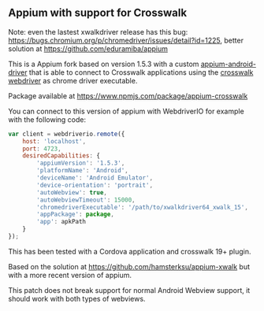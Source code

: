 ## Appium with support for Crosswalk

Note: even the lastest xwalkdriver release has this bug: https://bugs.chromium.org/p/chromedriver/issues/detail?id=1225, better solution at https://github.com/eduramiba/appium

This is a Appium fork based on version 1.5.3 with a custom [appium-android-driver](https://github.com/eduramiba/appium-android-driver/tree/1.5.crosswalk) that is able to connect to Crosswalk applications using the [crosswalk webdriver](https://github.com/crosswalk-project/crosswalk-web-driver/tree/xwalkdriver_for_crosswalk_16/bin) as chrome driver executable.

Package available at https://www.npmjs.com/package/appium-crosswalk

You can connect to this version of appium with WebdriverIO for example with the following code:

```javascript
var client = webdriverio.remote({
    host: 'localhost',
    port: 4723,
    desiredCapabilities: {
        'appiumVersion': '1.5.3',
        'platformName': 'Android',
        'deviceName': 'Android Emulator',
        'device-orientation': 'portrait',
        'autoWebview': true,
        'autoWebviewTimeout': 15000,
        'chromedriverExecutable': '/path/to/xwalkdriver64_xwalk_15',
        'appPackage': package,
        'app': apkPath
    }
});
```

This has been tested with a Cordova application and crosswalk 19+ plugin.

Based on the solution at https://github.com/hamsterksu/appium-xwalk but with a more recent version of appium.

This patch does not break support for normal Android Webview support, it should work with both types of webviews.
